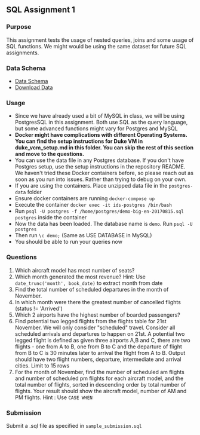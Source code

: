
## SQL Assignment   1

### Purpose
  
This assignment tests the usage of nested queries, joins and some usage of SQL functions. We might would be using the same dataset for future SQL assignments.

### Data  Schema
* [Data Schema](https://postgrespro.com/docs/postgrespro/10/apjs02.html)  
* [Download Data](https://edu.postgrespro.com/demo-big-en.zip)

### Usage  

* Since we have already used a bit of MySQL in class, we will be using PostgresSQL in this assignment. Both use SQL as the query language, but some advanced functions might vary for Postgres and MySQL
* **Docker might have complications with different Operating Systems. You can find the setup instructions for Duke VM in duke_vcm_setup.md in this folder. You can skip the rest of this section and move to the questions.**
* You can use the data file in any Postgres database. If you don't have Postgres setup, use the setup instructions in the repository README. We haven't tried these Docker containers before, so please reach out as soon as you run into issues. Rather than trying to debug on your own.
* If you are using the containers. Place unzipped data file in the `postgres-data` folder
* Ensure docker containers are running `docker-compose up`
* Execute the container `docker exec -it ids-postgres /bin/bash`
* Run `psql -U postgres -f /home/postgres/demo-big-en-20170815.sql postgres` inside the container
* Now the data has been loaded. The database name is `demo`.  Run `psql -U postgres`
* Then run `\c demo;` (Same as USE DATABASE in MySQL)
* You should be able to run your queries now

### Questions

1. Which aircraft model has most number of seats?
2. Which month generated the most revenue? Hint: Use `date_trunc('month', book_date)` to extract month from date
3. Find the total number of scheduled departures in the month of November.  
4. In which month were there the greatest number of cancelled flights (status != 'Arrived')
5. Which 2 airports have the highest number of boarded passengers?
6. Find potential two legged flights from the flights table for 21st November. We will only consider "scheduled" travel. Consider all scheduled arrivals and departures to happen on 21st. A potential two legged flight is defined as given three airports A,B and C, there are two flights - one from A to B, one from B to C and the departure of flight from B to C is 30 minutes later to arrival the flight from A to B. Output should have two flight numbers, departure, intermediate and arrival cities. Limit to 15 rows
7. For the month of November, find the number of scheduled am flights and number of scheduled pm flights for each aircraft model, and the total number of flights, sorted in descending order by total number of flights. Your result should show the aircraft model, number of AM and PM flights. Hint : Use `CASE WHEN`

### Submission

Submit a .sql file as specified in `sample_submission.sql`
